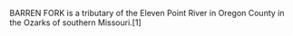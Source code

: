 BARREN FORK is a tributary of the Eleven Point River in Oregon County in the Ozarks of southern Missouri.[1]
